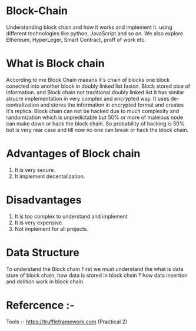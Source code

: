 # Block-Chain
Understanding block chain and how it works and implement it. using different technologies like python, JavaScript and so on.
We also explore Ethereum, HyperLeger, Smart Contract, proff of work etc. 
# What is Block chain
According to me Block Chain maeans it's chain of blocks one block conected into another block in doubly linked list fasion. Block stored pice of information. and Block chain not traditional doubly linked list it has similar strucre implementation in very complex and encrypted way. It uses de-centralization and stores the information in encrypted format and creates it's replica. Block chain can not be hacked due to much complexity and randomization which is unpredictable but 50% or more of maleious node can make down or hack the block chain. So probability of hacking is 50% but is very rear case and till now no one can break or hack the block chain.
# Advantages of Block chain
1. It is very secure.
2. It implement decentalization.
# Disadvantages
1. It is too complex to understand and implement
2. It is very expensive.
3. Not implement for all projects.
# Data Structure
To understand the Block chain First we must understand the what is data sture of block chain, how data is stored in block chain ?
how data insertion and delition work in block chain.


# Refercence :- 
Tools :- 
https://truffleframework.com (Practical 2)
